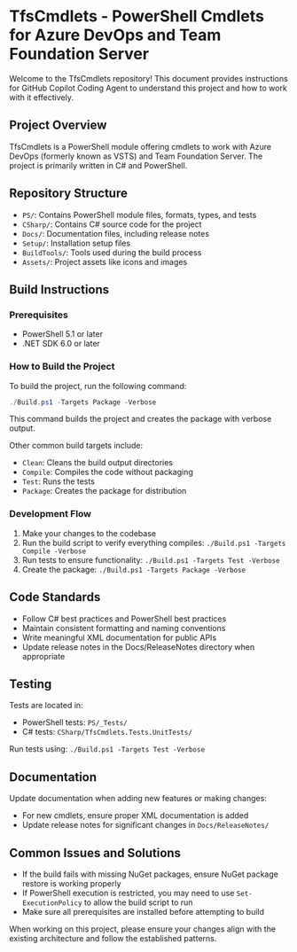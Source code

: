 # TfsCmdlets - PowerShell Cmdlets for Azure DevOps and Team Foundation Server

Welcome to the TfsCmdlets repository! This document provides instructions for GitHub Copilot Coding Agent to understand this project and how to work with it effectively.

## Project Overview

TfsCmdlets is a PowerShell module offering cmdlets to work with Azure DevOps (formerly known as VSTS) and Team Foundation Server. The project is primarily written in C# and PowerShell.

## Repository Structure

- `PS/`: Contains PowerShell module files, formats, types, and tests
- `CSharp/`: Contains C# source code for the project
- `Docs/`: Documentation files, including release notes
- `Setup/`: Installation setup files
- `BuildTools/`: Tools used during the build process
- `Assets/`: Project assets like icons and images

## Build Instructions

### Prerequisites

- PowerShell 5.1 or later
- .NET SDK 6.0 or later

### How to Build the Project

To build the project, run the following command:

```powershell
./Build.ps1 -Targets Package -Verbose
```

This command builds the project and creates the package with verbose output.

Other common build targets include:

- `Clean`: Cleans the build output directories
- `Compile`: Compiles the code without packaging
- `Test`: Runs the tests
- `Package`: Creates the package for distribution

### Development Flow

1. Make your changes to the codebase
2. Run the build script to verify everything compiles: `./Build.ps1 -Targets Compile -Verbose`
3. Run tests to ensure functionality: `./Build.ps1 -Targets Test -Verbose`
4. Create the package: `./Build.ps1 -Targets Package -Verbose`

## Code Standards

- Follow C# best practices and PowerShell best practices
- Maintain consistent formatting and naming conventions
- Write meaningful XML documentation for public APIs
- Update release notes in the Docs/ReleaseNotes directory when appropriate

## Testing

Tests are located in:
- PowerShell tests: `PS/_Tests/`
- C# tests: `CSharp/TfsCmdlets.Tests.UnitTests/`

Run tests using: `./Build.ps1 -Targets Test -Verbose`

## Documentation

Update documentation when adding new features or making changes:
- For new cmdlets, ensure proper XML documentation is added
- Update release notes for significant changes in `Docs/ReleaseNotes/`

## Common Issues and Solutions

- If the build fails with missing NuGet packages, ensure NuGet package restore is working properly
- If PowerShell execution is restricted, you may need to use `Set-ExecutionPolicy` to allow the build script to run
- Make sure all prerequisites are installed before attempting to build

When working on this project, please ensure your changes align with the existing architecture and follow the established patterns.
